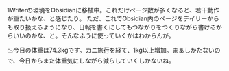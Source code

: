 1Writerの環境をObsidianに移植中。これだけページ数が多くなると、若干動作が重たいかな、と感じたり。
ただ、これでObsidian内のページをデイリーからも取り扱えるようになり、日報を書くにしてもつながりをつくりながら書けるからいいのかな、と。そんなふうに使っていくかはわからんが。

📉今日の体重は74.3kgです。カニ旅行を経て、1kg以上増加。まぁしかたないので、今日からまた体重気にしながら減らしていくしかないね。